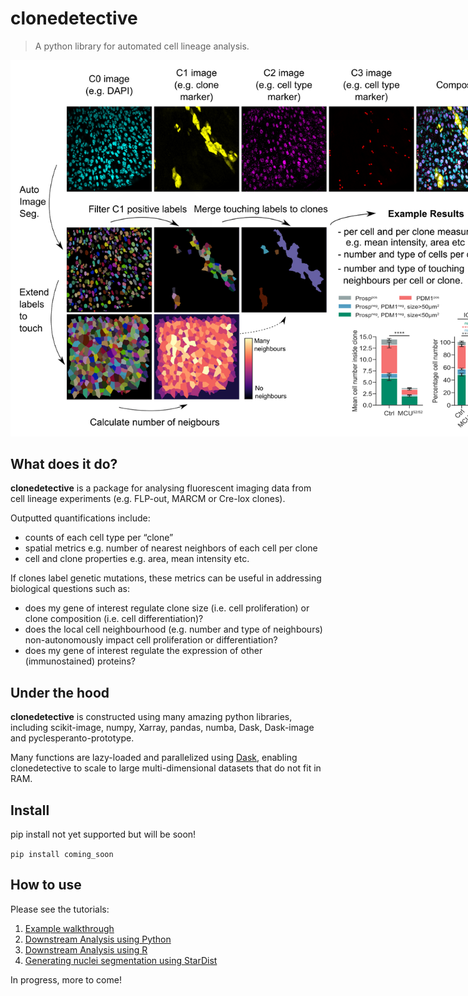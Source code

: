 # clonedetective
> A python library for automated cell lineage analysis.


<img src="docs/images/clonedetective_scheme.png" width="800" style="max-width: 800px">

## What does it do?

**clonedetective** is a package for analysing fluorescent imaging data from cell lineage experiments (e.g. FLP-out, MARCM or Cre-lox clones).

Outputted quantifications include:
- counts of each cell type per “clone”
- spatial metrics e.g. number of nearest neighbors of each cell per clone
- cell and clone properties e.g. area, mean intensity etc.

If clones label genetic mutations, these metrics can be useful in addressing biological questions such as:
- does my gene of interest regulate clone size (i.e. cell proliferation) or clone composition (i.e. cell differentiation)?
- does the local cell neighbourhood (e.g. number and type of neighbours) non-autonomously impact cell proliferation or differentiation? 
- does my gene of interest regulate the expression of other (immunostained) proteins?

## Under the hood

**clonedetective** is constructed using many amazing python libraries, including scikit-image, numpy, Xarray, pandas, numba, Dask, Dask-image and pyclesperanto-prototype.

Many functions are lazy-loaded and parallelized using [Dask](https://dask.org/), enabling clonedetective to scale to large multi-dimensional datasets that do not fit in RAM.

## Install

pip install not yet supported but will be soon!

`pip install coming_soon`

## How to use

Please see the tutorials:  
1) [Example walkthrough](https://morriso1.github.io/clonedetective/Tutorial_Walkthrough.html)  
2) [Downstream Analysis using Python](https://morriso1.github.io/clonedetective/Tutorial_Downstream_Analysis_Python.html)  
3) [Downstream Analysis using R](https://morriso1.github.io/clonedetective/Tutorial_Downstream_Analysis_R.html)  
4) [Generating nuclei segmentation using StarDist](https://morriso1.github.io/clonedetective/Tutorial_StarDist_Segmentation.html)  

In progress, more to come!
